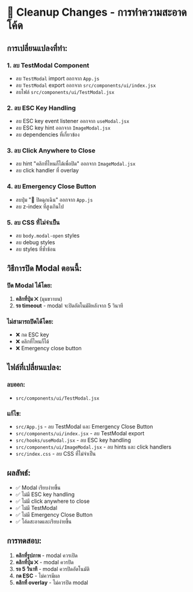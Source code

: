 # 🧹 Cleanup Changes - การทำความสะอาดโค้ด

## การเปลี่ยนแปลงที่ทำ:

### 1. **ลบ TestModal Component**

- ลบ `TestModal` import ออกจาก `App.js`
- ลบ `TestModal` export ออกจาก `src/components/ui/index.jsx`
- ลบไฟล์ `src/components/ui/TestModal.jsx`

### 2. **ลบ ESC Key Handling**

- ลบ ESC key event listener ออกจาก `useModal.jsx`
- ลบ ESC key hint ออกจาก `ImageModal.jsx`
- ลบ dependencies ที่เกี่ยวข้อง

### 3. **ลบ Click Anywhere to Close**

- ลบ hint "คลิกที่ไหนก็ได้เพื่อปิด" ออกจาก `ImageModal.jsx`
- ลบ click handler ที่ overlay

### 4. **ลบ Emergency Close Button**

- ลบปุ่ม "🚨 ปิดฉุกเฉิน" ออกจาก `App.js`
- ลบ z-index ที่สูงเกินไป

### 5. **ลบ CSS ที่ไม่จำเป็น**

- ลบ `body.modal-open` styles
- ลบ debug styles
- ลบ styles ที่ซ้ำซ้อน

## วิธีการปิด Modal ตอนนี้:

### **ปิด Modal ได้โดย:**

1. **คลิกที่ปุ่ม ✕** (มุมขวาบน)
2. **รอ timeout** - modal จะปิดอัตโนมัติหลังจาก 5 วินาที

### **ไม่สามารถปิดได้โดย:**

- ❌ กด ESC key
- ❌ คลิกที่ไหนก็ได้
- ❌ Emergency close button

## ไฟล์ที่เปลี่ยนแปลง:

### **ลบออก:**

- `src/components/ui/TestModal.jsx`

### **แก้ไข:**

- `src/App.js` - ลบ TestModal และ Emergency Close Button
- `src/components/ui/index.jsx` - ลบ TestModal export
- `src/hooks/useModal.jsx` - ลบ ESC key handling
- `src/components/ui/ImageModal.jsx` - ลบ hints และ click handlers
- `src/index.css` - ลบ CSS ที่ไม่จำเป็น

## ผลลัพธ์:

- ✅ Modal เรียบง่ายขึ้น
- ✅ ไม่มี ESC key handling
- ✅ ไม่มี click anywhere to close
- ✅ ไม่มี TestModal
- ✅ ไม่มี Emergency Close Button
- ✅ โค้ดสะอาดและเรียบง่ายขึ้น

## การทดสอบ:

1. **คลิกที่รูปภาพ** - modal ควรเปิด
2. **คลิกที่ปุ่ม ✕** - modal ควรปิด
3. **รอ 5 วินาที** - modal ควรปิดอัตโนมัติ
4. **กด ESC** - ไม่ควรมีผล
5. **คลิกที่ overlay** - ไม่ควรปิด modal
